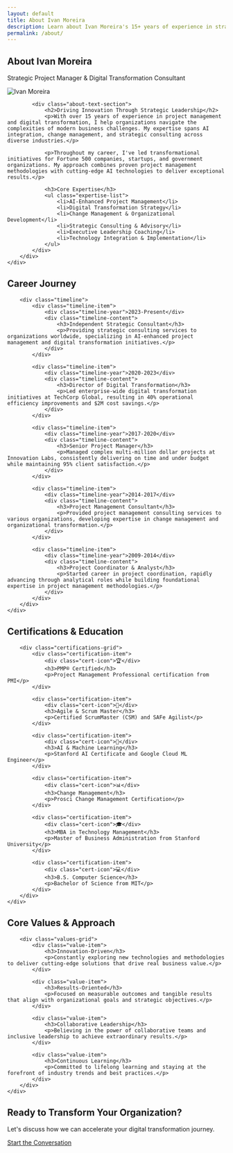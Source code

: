 ```yaml
---
layout: default
title: About Ivan Moreira
description: Learn about Ivan Moreira's 15+ years of experience in strategic project management and digital transformation consulting.
permalink: /about/
---
```


<section class="page-hero">
    <div class="page-hero-container">
        <h1 class="page-title">About Ivan Moreira</h1>
        <p class="page-subtitle">Strategic Project Manager & Digital Transformation Consultant</p>
    </div>
</section>

<section class="about-detailed">
    <div class="about-detailed-container">
        <div class="about-content">
            <div class="about-image-section">
                <img src="/assets/images/ivan-about.jpg" alt="Ivan Moreira" class="about-detailed-image">
            </div>
            
            <div class="about-text-section">
                <h2>Driving Innovation Through Strategic Leadership</h2>
                <p>With over 15 years of experience in project management and digital transformation, I help organizations navigate the complexities of modern business challenges. My expertise spans AI integration, change management, and strategic consulting across diverse industries.</p>
                
                <p>Throughout my career, I've led transformational initiatives for Fortune 500 companies, startups, and government organizations. My approach combines proven project management methodologies with cutting-edge AI technologies to deliver exceptional results.</p>
                
                <h3>Core Expertise</h3>
                <ul class="expertise-list">
                    <li>AI-Enhanced Project Management</li>
                    <li>Digital Transformation Strategy</li>
                    <li>Change Management & Organizational Development</li>
                    <li>Strategic Consulting & Advisory</li>
                    <li>Executive Leadership Coaching</li>
                    <li>Technology Integration & Implementation</li>
                </ul>
            </div>
        </div>
    </div>
</section>

<section class="career-timeline">
    <div class="timeline-container">
        <h2 class="section-title">Career Journey</h2>
        
        <div class="timeline">
            <div class="timeline-item">
                <div class="timeline-year">2023-Present</div>
                <div class="timeline-content">
                    <h3>Independent Strategic Consultant</h3>
                    <p>Providing strategic consulting services to organizations worldwide, specializing in AI-enhanced project management and digital transformation initiatives.</p>
                </div>
            </div>
            
            <div class="timeline-item">
                <div class="timeline-year">2020-2023</div>
                <div class="timeline-content">
                    <h3>Director of Digital Transformation</h3>
                    <p>Led enterprise-wide digital transformation initiatives at TechCorp Global, resulting in 40% operational efficiency improvements and $2M cost savings.</p>
                </div>
            </div>
            
            <div class="timeline-item">
                <div class="timeline-year">2017-2020</div>
                <div class="timeline-content">
                    <h3>Senior Project Manager</h3>
                    <p>Managed complex multi-million dollar projects at Innovation Labs, consistently delivering on time and under budget while maintaining 95% client satisfaction.</p>
                </div>
            </div>
            
            <div class="timeline-item">
                <div class="timeline-year">2014-2017</div>
                <div class="timeline-content">
                    <h3>Project Management Consultant</h3>
                    <p>Provided project management consulting services to various organizations, developing expertise in change management and organizational transformation.</p>
                </div>
            </div>
            
            <div class="timeline-item">
                <div class="timeline-year">2009-2014</div>
                <div class="timeline-content">
                    <h3>Project Coordinator & Analyst</h3>
                    <p>Started career in project coordination, rapidly advancing through analytical roles while building foundational expertise in project management methodologies.</p>
                </div>
            </div>
        </div>
    </div>
</section>

<section class="certifications">
    <div class="certifications-container">
        <h2 class="section-title">Certifications & Education</h2>
        
        <div class="certifications-grid">
            <div class="certification-item">
                <div class="cert-icon">🏆</div>
                <h3>PMP® Certified</h3>
                <p>Project Management Professional certification from PMI</p>
            </div>
            
            <div class="certification-item">
                <div class="cert-icon">🎯</div>
                <h3>Agile & Scrum Master</h3>
                <p>Certified ScrumMaster (CSM) and SAFe Agilist</p>
            </div>
            
            <div class="certification-item">
                <div class="cert-icon">🤖</div>
                <h3>AI & Machine Learning</h3>
                <p>Stanford AI Certificate and Google Cloud ML Engineer</p>
            </div>
            
            <div class="certification-item">
                <div class="cert-icon">📊</div>
                <h3>Change Management</h3>
                <p>Prosci Change Management Certification</p>
            </div>
            
            <div class="certification-item">
                <div class="cert-icon">🎓</div>
                <h3>MBA in Technology Management</h3>
                <p>Master of Business Administration from Stanford University</p>
            </div>
            
            <div class="certification-item">
                <div class="cert-icon">💻</div>
                <h3>B.S. Computer Science</h3>
                <p>Bachelor of Science from MIT</p>
            </div>
        </div>
    </div>
</section>

<section class="values">
    <div class="values-container">
        <h2 class="section-title">Core Values & Approach</h2>
        
        <div class="values-grid">
            <div class="value-item">
                <h3>Innovation-Driven</h3>
                <p>Constantly exploring new technologies and methodologies to deliver cutting-edge solutions that drive real business value.</p>
            </div>
            
            <div class="value-item">
                <h3>Results-Oriented</h3>
                <p>Focused on measurable outcomes and tangible results that align with organizational goals and strategic objectives.</p>
            </div>
            
            <div class="value-item">
                <h3>Collaborative Leadership</h3>
                <p>Believing in the power of collaborative teams and inclusive leadership to achieve extraordinary results.</p>
            </div>
            
            <div class="value-item">
                <h3>Continuous Learning</h3>
                <p>Committed to lifelong learning and staying at the forefront of industry trends and best practices.</p>
            </div>
        </div>
    </div>
</section>

<section class="contact-cta">
    <div class="contact-cta-container">
        <div class="contact-cta-content">
            <h2 class="contact-cta-title">Ready to Transform Your Organization?</h2>
            <p class="contact-cta-description">Let's discuss how we can accelerate your digital transformation journey.</p>
            <a href="/contact/" class="cta-button primary">Start the Conversation</a>
        </div>
    </div>
</section>

